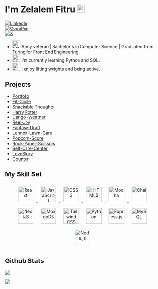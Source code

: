 
# I'm Zelalem Fitru <img src="https://raw.githubusercontent.com/Tarikul-Islam-Anik/Animated-Fluent-Emojis/master/Emojis/People%20with%20activities/Person%20Lifting%20Weights%20Medium-Dark%20Skin%20Tone.png" alt="Person Lifting Weights Medium-Dark Skin Tone" width="25" height="25" />

[![LinkedIn](https://img.shields.io/badge/linkedin-%230077B5.svg?style=for-the-badge&logo=linkedin&logoColor=white)](https://www.linkedin.com/in/zelalemfitru/) 
<br>
[![CodePen](https://img.shields.io/badge/Codepen-000000?style=for-the-badge&logo=codepen&logoColor=white)](https://codepen.io/zplusfitru)
<br>
[![X](https://img.shields.io/badge/X-%23000000.svg?style=for-the-badge&logo=X&logoColor=white)](https://x.com/ZTFitru)

- <img src="https://raw.githubusercontent.com/Tarikul-Islam-Anik/Animated-Fluent-Emojis/master/Emojis/Objects/Military%20Helmet.png" alt="Military Helmet" width="25" height="25" /> Army veteran | Bachelor's in Computer Science | Graduated from Turing for Front End Engineering.
- <img src="https://raw.githubusercontent.com/Tarikul-Islam-Anik/Animated-Fluent-Emojis/master/Emojis/People%20with%20professions/Man%20Technologist%20Dark%20Skin%20Tone.png" alt="Man Technologist Dark Skin Tone" width="25" height="25" /> I'm currently learning Python and SQL.
- <img src="https://raw.githubusercontent.com/Tarikul-Islam-Anik/Animated-Fluent-Emojis/master/Emojis/People%20with%20activities/Person%20Lifting%20Weights%20Dark%20Skin%20Tone.png" alt="Person Lifting Weights Dark Skin Tone" width="25" height="25" /> I enjoy lifting weights and being active. 

## Projects 
- [Portfolio](https://zplusfitru.vercel.app/)
- [Fit-Circle](https://trainwithcircle.vercel.app/)
- [Snackable Thoughts](https://snackable-thoughts.vercel.app/)
- [Harry Potter](https://harrypotter-red.vercel.app/#)
- [Dangol-Weather](https://dangol-weather.vercel.app/)
- [Reel-Joy](https://reel-joy.vercel.app/)
- [Fantasy-Draft](https://fantasy-draft-nine.vercel.app/)
- [Lennon-Lawn-Care](https://lennon-lawn-care.vercel.app/)
- [Popcorn-Score](https://drif7er.github.io/popcorn-score/#/)
- [Rock-Paper-Scissors](https://ztfitru.github.io/Rock-Paper-Scissors/)
- [Self-Care-Center](https://ztfitru.github.io/self-care-center/)
- [LoveStory](https://ztfitru.github.io/lovestory/)
- [Counter](https://ztfitru.github.io/passenger-counter-app/)

## My Skill Set
<div align="center">
<a href="https://reactjs.org/" target="_blank"><img style="margin: 10px" src="https://profilinator.rishav.dev/skills-assets/react-original-wordmark.svg" alt="React" height="50" />
<a href="https://www.javascript.com/" target="_blank"><img style="margin: 10px" src="https://profilinator.rishav.dev/skills-assets/javascript-original.svg" alt="JavaScript" height="50" />
<a href="https://www.w3schools.com/css/" target="_blank"><img style="margin: 10px" src="https://profilinator.rishav.dev/skills-assets/css3-original-wordmark.svg" alt="CSS3" height="50" /> 
<a href="https://en.wikipedia.org/wiki/HTML5" target="_blank"><img style="margin: 10px" src="https://profilinator.rishav.dev/skills-assets/html5-original-wordmark.svg" alt="HTML5" height="50" /> 
<a href="https://mochajs.org/" target="_blank"><img style="margin: 10px" src="https://profilinator.rishav.dev/skills-assets/mocha.png" alt="Mocha" height="50" />
<a href="https://www.chaijs.com/" target="_blank"><img style="margin: 10px" src="https://profilinator.rishav.dev/skills-assets/chai.png" alt="Chai" height="50" /> 
<a href="https://nextjs.org/" target="_blank"><img style="margin: 10px" src="https://profilinator.rishav.dev/skills-assets/nextjs.png" alt="NextJS" height="50" /></a>
<a href="https://www.mongodb.com/" target="_blank"><img style="margin: 10px" src="https://profilinator.rishav.dev/skills-assets/mongodb-original-wordmark.svg" alt="MongoDB" height="50" /></a>  
<a href="https://www.tailwindcss.com/" target="_blank"><img style="margin: 10px" src="https://profilinator.rishav.dev/skills-assets/tailwindcss.svg" alt="Tailwind CSS" height="50" /></a>  
<a href="https://www.python.org/" target="_blank"><img style="margin: 10px" src="https://profilinator.rishav.dev/skills-assets/python-original.svg" alt="Python" height="50" /></a>  
<a href="https://expressjs.com/" target="_blank"><img style="margin: 10px" src="https://profilinator.rishav.dev/skills-assets/express-original-wordmark.svg" alt="Express.js" height="50" /></a>  
<a href="https://www.mysql.com/" target="_blank"><img style="margin: 10px" src="https://profilinator.rishav.dev/skills-assets/mysql-original-wordmark.svg" alt="MySQL" height="50" /></a>  
<a href="https://nodejs.org/" target="_blank"><img style="margin: 10px" src="https://profilinator.rishav.dev/skills-assets/nodejs-original-wordmark.svg" alt="Node.js" height="50" /></a>  
</div>

## Github Stats
![](https://komarev.com/ghpvc/?username=ZTFitru&color=green)



<img src="https://user-images.githubusercontent.com/74038190/216644497-1951db19-8f3d-4e44-ac08-8e9d7e0d94a7.gif" />


